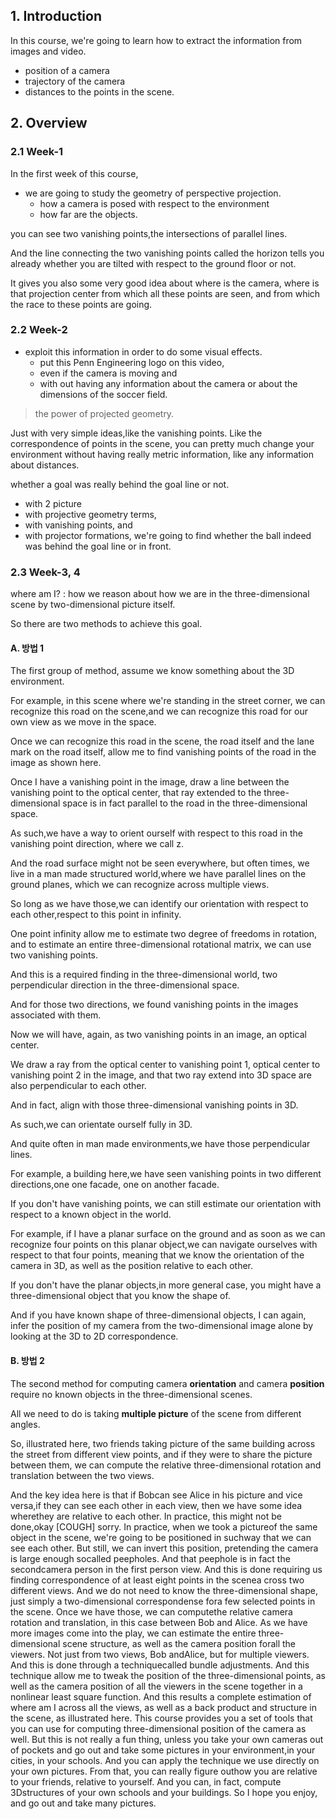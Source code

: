 ## 1. Introduction  

In this course, we're going to learn how to extract the information from images and video. 
- position of a camera
- trajectory of the camera
- distances to the points in the scene. 

## 2. Overview 

### 2.1 Week-1
In the first week of this course, 
- we are going to study the geometry of perspective projection. 
    - how a camera is posed with respect to the environment 
    - how far are the objects. 
    
    
you can see two vanishing points,the intersections of parallel lines. 

And the line connecting the two vanishing points called the horizon tells you already whether you are tilted with respect to the ground floor or not. 


It gives you also some very good idea about where is the camera, where is that projection center from which all these points are seen, and from which the race to these points are going. 

### 2.2 Week-2 

- exploit this information in order to do some visual effects. 
    - put this Penn Engineering logo on this video, 
    - even if the camera is moving and 
    - with out having any information about the camera or about the dimensions of the soccer field. 
    
> the power of projected geometry. 

Just with very simple ideas,like the vanishing points. 
Like the correspondence of points in the scene, you can pretty much change your environment without having really metric information, like any information about distances. 

whether a goal was really behind the goal line or not. 
- with 2 picture 
- with projective geometry terms,
- with vanishing points, and 
- with projector formations, 
we're going to find whether the ball indeed was behind the goal line or in front. 

### 2.3 Week-3, 4

where am I? : how we reason about how we are in the three-dimensional scene by two-dimensional picture itself. 

So there are two methods to achieve this goal. 

#### A. 방법 1 

The first group of method, assume we know something about the 3D environment. 

For example, in this scene where we're standing in the street corner, we can recognize this road on the scene,and we can recognize this road for our own view as we move in the space. 

Once we can recognize this road in the scene, the road itself and the lane mark on the road itself, allow me to find vanishing points of the road in the image as shown here.
 
Once I have a vanishing point in the image, draw a line between the vanishing point to the optical center, that ray extended to the three-dimensional space is in fact parallel to the road in the three-dimensional space. 

As such,we have a way to orient ourself with respect to this road in the vanishing point direction, where we call z.
 
And the road surface might not be seen everywhere, but often times, we live in a man made structured world,where we have parallel lines on the ground planes, which we can recognize across multiple views. 

So long as we have those,we can identify our orientation with respect to each other,respect to this point in infinity. 

One point infinity allow me to estimate two degree of freedoms in rotation, and to estimate an entire three-dimensional rotational matrix, we can use two vanishing points. 

And this is a required finding in the three-dimensional world, two perpendicular direction in the three-dimensional space. 

And for those two directions, we found vanishing points in the images associated with them. 

Now we will have, again, as two vanishing points in an image, an optical center. 

We draw a ray from the optical center to vanishing point 1, optical center to vanishing point 2 in the image, and that two ray extend into 3D space are also perpendicular to each other. 

And in fact, align with those three-dimensional vanishing points in 3D. 

As such,we can orientate ourself fully in 3D. 

And quite often in man made environments,we have those perpendicular lines. 

For example, a building here,we have seen vanishing points in two different directions,one one facade, one on another facade. 

If you don't have vanishing points, we can still estimate our orientation with respect to a known object in the world. 

For example, if I have a planar surface on the ground and as soon as we can recognize four points on this planar object,we can navigate ourselves with respect to that four points, meaning that we know the orientation of the camera in 3D, as well as the position relative to each other. 

If you don't have the planar objects,in more general case, you might have a three-dimensional object that you know the shape of. 

And if you have known shape of three-dimensional objects, I can again, infer the position of my camera from the two-dimensional image alone by looking at the 3D to 2D correspondence. 

#### B. 방법 2 

The second method for computing camera **orientation** and camera **position** require no known objects in the three-dimensional scenes. 

All we need to do is taking **multiple picture** of the scene from different angles. 

So, illustrated here, two friends taking picture of the same building across the street from different view points, and if they were to share the picture between them, we can compute the relative three-dimensional rotation and translation between the two views. 

And the key idea here is that if Bobcan see Alice in his picture and vice versa,if they can see each other in each view, then we have some idea wherethey are relative to each other. 
In practice, this might not be done,okay \[COUGH\] sorry. 
In practice, when we took a pictureof the same object in the scene, we're going to be positioned in suchway that we can see each other. 
But still, we can invert this position, pretending the camera is large enough socalled peepholes. 
And that peephole is in fact the secondcamera person in the first person view. 
And this is done requiring us finding correspondence of at least eight points in the scenea cross two different views. 
And we do not need to know the three-dimensional shape, just simply a two-dimensional correspondense fora few selected points in the scene. 
Once we have those, we can computethe relative camera rotation and translation, in this case between Bob and Alice. 
As we have more images come into the play, we can estimate the entire three-dimensional scene structure, as well as the camera position forall the viewers. 
Not just from two views, Bob andAlice, but for multiple viewers. 
And this is done through a techniquecalled bundle adjustments. 
And this technique allow me to tweak the position of the three-dimensional points, as well as the camera position of all the viewers in the scene together in a nonlinear least square function. 
And this results a complete estimation of where am I across all the views, as well as a back product and structure in the scene, as illustrated here. 
This course provides you a set of tools that you can use for computing three-dimensional position of the camera as well. 
But this is not really a fun thing, unless you take your own cameras out of pockets and go out and take some pictures in your environment,in your cities, in your schools. 
And you can apply the technique we use directly on your own pictures. 
From that, you can really figure outhow you are relative to your friends, relative to yourself. 
And you can, in fact, compute 3Dstructures of your own schools and your buildings. 
So I hope you enjoy, and go out and take many pictures.